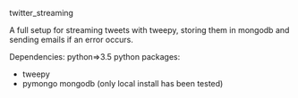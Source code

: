 twitter_streaming

A full setup for streaming tweets with tweepy, storing them in mongodb and sending emails if an error occurs. 

Dependencies:
python=>3.5
python packages:
 - tweepy
 - pymongo
mongodb (only local install has been tested)
